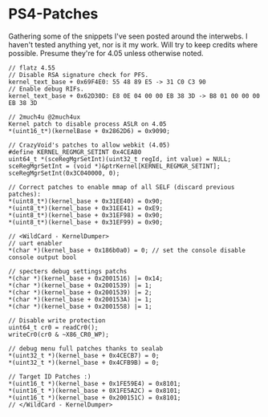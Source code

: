 # PS4-Patches
Gathering some of the snippets I've seen posted around the interwebs. I haven't tested anything yet, nor is it my work. Will try to keep credits where possible. Presume they're for 4.05 unless otherwise noted.

```
// flatz 4.55
// Disable RSA signature check for PFS.
kernel_text_base + 0x69F4E0: 55 48 89 E5 -> 31 C0 C3 90
// Enable debug RIFs.
kernel_text_base + 0x62D30D: E8 0E 04 00 00 EB 38 3D -> B8 01 00 00 00 EB 38 3D
```

```
// 2much4u @2much4ux
Kernel patch to disable process ASLR on 4.05
*(uint16_t*)(kernelBase + 0x2862D6) = 0x9090;
```
```
// CrazyVoid's patches to allow webkit (4.05)
#define KERNEL_REGMGR_SETINT 0x4CEAB0
uint64_t *(sceRegMgrSetInt)(uint32_t regId, int value) = NULL;
sceRegMgrSetInt = (void *)&ptrKernel[KERNEL_REGMGR_SETINT];
sceRegMgrSetInt(0x3C040000, 0);
```

```
// Correct patches to enable mmap of all SELF (discard previous patches):
*(uint8_t*)(kernel_base + 0x31EE40) = 0x90;
*(uint8_t*)(kernel_base + 0x31EE41) = 0xE9;
*(uint8_t*)(kernel_base + 0x31EF98) = 0x90;
*(uint8_t*)(kernel_base + 0x31EF99) = 0x90;
```

```
// <WildCard - KernelDumper>
// uart enabler
*(char *)(kernel_base + 0x186b0a0) = 0; // set the console disable console output bool
```

```
// specters debug settings patchs
*(char *)(kernel_base + 0x2001516) |= 0x14;
*(char *)(kernel_base + 0x2001539) |= 1;
*(char *)(kernel_base + 0x2001539) |= 2;
*(char *)(kernel_base + 0x200153A) |= 1;
*(char *)(kernel_base + 0x2001558) |= 1;	
```
```
// Disable write protection
uint64_t cr0 = readCr0();
writeCr0(cr0 & ~X86_CR0_WP);
```
```
// debug menu full patches thanks to sealab
*(uint32_t *)(kernel_base + 0x4CECB7) = 0;
*(uint32_t *)(kernel_base + 0x4CFB9B) = 0;
```
```
// Target ID Patches :)
*(uint16_t *)(kernel_base + 0x1FE59E4) = 0x8101;
*(uint16_t *)(kernel_base + 0X1FE5A2C) = 0x8101;
*(uint16_t *)(kernel_base + 0x200151C) = 0x8101;
// </WildCard - KernelDumper>
```
